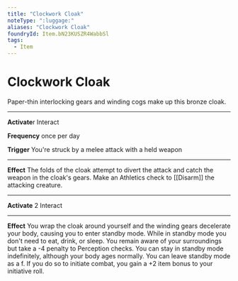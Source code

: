 ```yaml
---
title: "Clockwork Cloak"
noteType: ":luggage:"
aliases: "Clockwork Cloak"
foundryId: Item.bN23KUSZR4WabbSl
tags:
  - Item
---
```


# Clockwork Cloak

Paper-thin interlocking gears and winding cogs make up this bronze cloak.

* * *

**Activate**r Interact

**Frequency** once per day

**Trigger** You're struck by a melee attack with a held weapon

* * *

**Effect** The folds of the cloak attempt to divert the attack and catch the weapon in the cloak's gears. Make an Athletics check to [[Disarm]] the attacking creature.

* * *

**Activate** 2 Interact

* * *

**Effect** You wrap the cloak around yourself and the winding gears decelerate your body, causing you to enter standby mode. While in standby mode you don't need to eat, drink, or sleep. You remain aware of your surroundings but take a -4 penalty to Perception checks. You can stay in standby mode indefinitely, although your body ages normally. You can leave standby mode as a f. If you do so to initiate combat, you gain a +2 item bonus to your initiative roll.


